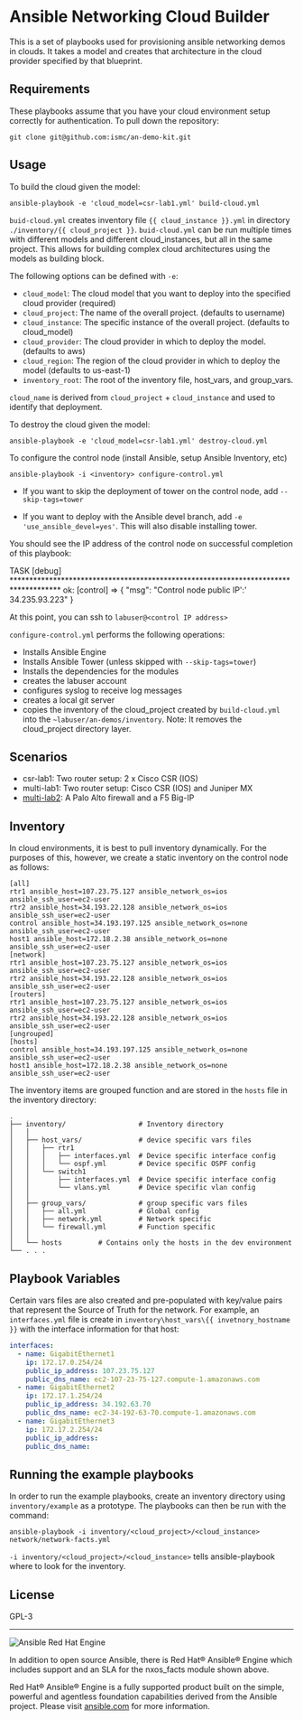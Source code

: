 Ansible Networking Cloud Builder
=========

This is a set of playbooks used for provisioning ansible networking demos in clouds.  It takes a model and creates that architecture in the cloud provider specified by that blueprint.

Requirements
------------

These playbooks assume that you have your cloud environment setup correctly for authentication.  To pull down the repository:

```
git clone git@github.com:ismc/an-demo-kit.git
```

Usage
--------

To build the cloud given the model:

```
ansible-playbook -e 'cloud_model=csr-lab1.yml' build-cloud.yml
```

`buid-cloud.yml` creates  inventory file `{{ cloud_instance }}.yml` in directory `./inventory/{{ cloud_project }}`.  `buid-cloud.yml` can be run multiple times with different models and different cloud_instances, but all in the same project.  This allows for building complex cloud architectures using the models as building block.



The following options can be defined with `-e`:
- `cloud_model`: The cloud model that you want to deploy into the specified cloud provider (required)
- `cloud_project`: The name of the overall project. (defaults to username)
- `cloud_instance`: The specific instance of the overall project. (defaults to cloud_model)
- `cloud_provider`: The cloud provider in which to deploy the model. (defaults to aws)
- `cloud_region`: The region of the cloud provider in which to deploy the model (defaults to us-east-1)
- `inventory_root`: The root of the inventory file, host_vars, and group_vars.

`cloud_name` is derived from `cloud_project` + `cloud_instance` and used to identify that deployment.

To destroy the cloud given the model:

```
ansible-playbook -e 'cloud_model=csr-lab1.yml' destroy-cloud.yml
```

To configure the control node (install Ansible, setup Ansible Inventory, etc)

```
ansible-playbook -i <inventory> configure-control.yml
```

- If you want to skip the deployment of tower on the control node, add `--skip-tags=tower`

- If you want to deploy with the Ansible devel branch, add `-e 'use_ansible_devel=yes'`.  This will also disable installing tower.

You should see the IP address of the control node on successful completion of this playbook:

TASK [debug] ************************************************************************************
ok: [control] => {
    "msg": "Control node public IP':' 34.235.93.223"
}

At this point, you can ssh to `labuser@<control IP address>`

`configure-control.yml` performs the following operations:

- Installs Ansible Engine
- Installs Ansible Tower (unless skipped with `--skip-tags=tower`)
- Installs the dependencies for the modules
- creates the labuser account
- configures syslog to receive log messages
- creates a local git server
- copies the inventory of the cloud_project created by `build-cloud.yml` into the `~labuser/an-demos/inventory`.  Note: It removes the cloud_project directory layer.


## Scenarios
- csr-lab1: Two router setup: 2 x Cisco CSR (IOS)
- multi-lab1: Two router setup: Cisco CSR (IOS) and Juniper MX
- [multi-lab2](scenarios/multi-lab2): A Palo Alto firewall and a F5 Big-IP

## Inventory

In cloud environments, it is best to pull inventory dynamically.  For the purposes of this, however, we create a static inventory on the control node as follows:

```
[all]
rtr1 ansible_host=107.23.75.127 ansible_network_os=ios ansible_ssh_user=ec2-user
rtr2 ansible_host=34.193.22.128 ansible_network_os=ios ansible_ssh_user=ec2-user
control ansible_host=34.193.197.125 ansible_network_os=none ansible_ssh_user=ec2-user
host1 ansible_host=172.18.2.38 ansible_network_os=none ansible_ssh_user=ec2-user
[network]
rtr1 ansible_host=107.23.75.127 ansible_network_os=ios ansible_ssh_user=ec2-user
rtr2 ansible_host=34.193.22.128 ansible_network_os=ios ansible_ssh_user=ec2-user
[routers]
rtr1 ansible_host=107.23.75.127 ansible_network_os=ios ansible_ssh_user=ec2-user
rtr2 ansible_host=34.193.22.128 ansible_network_os=ios ansible_ssh_user=ec2-user
[ungrouped]
[hosts]
control ansible_host=34.193.197.125 ansible_network_os=none ansible_ssh_user=ec2-user
host1 ansible_host=172.18.2.38 ansible_network_os=none ansible_ssh_user=ec2-user
```

The inventory items are grouped function and are stored in the `hosts` file in the inventory directory:

```
.
├── inventory/                  # Inventory directory
│   │
│   ├── host_vars/              # device specific vars files
│   │   ├── rtr1
│   │   │   ├── interfaces.yml  # Device specific interface config
│   │   │   └── ospf.yml        # Device specific OSPF config
│   │   └── switch1
│   │       ├── interfaces.yml  # Device specific interface config
│   │       └── vlans.yml       # Device specific vlan config
│   │
│   ├── group_vars/             # group specific vars files
│   │   ├── all.yml             # Global config   
│   │   ├── network.yml         # Network specific
│   │   └── firewall.yml        # Function specific
│   │   
│   └── hosts         # Contains only the hosts in the dev environment
└── . . .
```

## Playbook Variables

Certain vars files are also created and pre-populated with key/value pairs that represent the Source of Truth for the network.  For example, an `interfaces.yml` file is create in `inventory\host_vars\{{ invetnory_hostname }}` with the interface information for that host:

```yaml
interfaces:
  - name: GigabitEthernet1
    ip: 172.17.0.254/24
    public_ip_address: 107.23.75.127
    public_dns_name: ec2-107-23-75-127.compute-1.amazonaws.com
  - name: GigabitEthernet2
    ip: 172.17.1.254/24
    public_ip_address: 34.192.63.70
    public_dns_name: ec2-34-192-63-70.compute-1.amazonaws.com
  - name: GigabitEthernet3
    ip: 172.17.2.254/24
    public_ip_address:
    public_dns_name:
```


## Running the example playbooks
In order to run the example playbooks, create an inventory directory using
`inventory/example` as a prototype.  The playbooks can then be run with the
command:

```
ansible-playbook -i inventory/<cloud_project>/<cloud_instance> network/network-facts.yml
```

`-i inventory/<cloud_project>/<cloud_instance>` tells ansible-playbook where to look for the inventory.


License
-------

GPL-3

---
![Ansible Red Hat Engine](ansible-engine-small.png)

In addition to open source Ansible, there is Red Hat® Ansible® Engine which includes support and an SLA for the nxos_facts module shown above.

Red Hat® Ansible® Engine is a fully supported product built on the simple, powerful and agentless foundation capabilities derived from the Ansible project.  Please visit [ansible.com](https://www.ansible.com/ansible-engine) for more information.
